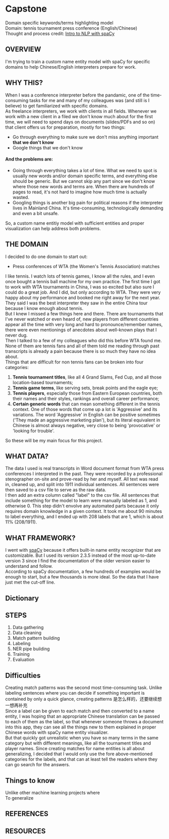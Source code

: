 # Capstone
Domain specific keywords/terms highlighting model <br>
Domain: tennis tournament press conference (English/Chinese)<br>
Thought and process credit: [Intro to NLP with spaCy](https://www.youtube.com/watch?v=WnGPv6HnBok&list=PLBmcuObd5An559HbDr_alBnwVsGq-7uTF)



## OVERVIEW
I'm trying to train a custom name entity model with spaCy for specific domains to help Chinese/English interpreters prepare for work. 



## WHY THIS?
When I was a conference interpreter before the pandamic, one of the time-consuming tasks for me and many of my colleagues was (and still is I believe) to get familiarized with specific domains. <br>
As freelance interpreters, we work with clients in all fields. Whenever we work with a new client in a filed we don't know much about for the first time, we will need to spend days on documents (slides/PDFs and so on) that client offers us for preparation, mostly for two things:
- Go through everything to make sure we don't miss anything important **that we don't know**
- Google things that we don't know



#### And the problems are:
- Going through everything takes a lot of time. What we need to spot is usually new words and/or domain specific terms, and everything else should be generic. But we cannot skip any part since we don't know where those new words and terms are. When there are hundreds of pages to read, it's not hard to imagine how much time is actually wasted.
- Googling things is another big pain for political reasons if the interpreter lives in Mainland China. It's time-consuming, technologically demanding and even a bit unsafe.

So, a custom name entitiy model with sufficient entities and proper visualization can help address both problems. 



## THE DOMAIN
I decided to do one domain to start out: 
- Press conferences of WTA (the Women's Tennis Association) matches

I like tennis. I watch lots of tennis games, I know all the rules, and I even once bought a tennis ball machine for my own practice. The first time I got to work with WTA tournaments in China, I was so excited but also sure I could do a great job. 
And I did, but only according to WTA. They were very happy about my performance and booked me right away for the next year. They said I was the best interpreter they saw in the entire China tour because I know enough about tennis.<br>
But I knew I missed a few things here and there. There are tournaments that I've never watched or even heard of, new players from different countries appear all the time with very long and hard to pronounce/remember names, there were even mentionings of anecdotes about well-known plays that I never dug. <br>
Then I talked to a few of my colleagues who did this before WTA found me. None of them are tennis fans and all of them told me reading through past transcripts is already a pain because there is so much they have no idea about. <br>
Things that are difficult for non tennis fans can be broken into four categories:
1. **Tennis tournament titles**, like all 4 Grand Slams, Fed Cup, and all those location-based tournaments;
2. **Tennis game terms**, like serving sets, break points and the eagle eye;
3. **Tennis players**, especially those from Eastern European countries, both their names and their styles, rankings and overall career performance;
4. **Certain generic words** that can mean something different in the tennis context. One of those words that come up a lot is 'Aggressive' and its variations. The word 'Aggressive' in English can be positive sometimes ('They made an aggressive marketing plan'), but its literal equivalent in Chinese is almost always negative, very close to being 'provocative' or 'looking for trouble'. 

So these will be my main focus for this project. 

## WHAT DATA?
The data I used is real transcripts in Word document format from WTA press conferences I interpreted in the past. They were recorded by a professional stenographer on-site and prove-read by her and myself. All text was read in, cleaned up, and split into 1911 individual sentences.  All sentences were then saved to a csv file to serve as the raw data. <br>
I then add an extra column called "label" to the csv file. All sentences that include something for the model to learn were manually labeled as 1, and otherwise 0. This step didn't envolve any automated parts because it only requires domain knowledge in a given context. It took me about 90 minutes to label everything, and I ended up with 208 labels that are 1, which is about 11% (208/1911). 



## WHAT FRAMEWORK?
I went with [spaCy](https://spacy.io/) because it offers built-in name entity recognizer that are customizable. But I used its version 2.3.5 instead of the most up-to-date version 3 since I find the documentation of the older version easier to understand and follow.<br>
According to spaCy documentation, a few hundreds of examples would be enough to start, but a few thousands is more ideal. So the data that I have just met the cut-off line. 



## Dictionary




## STEPS
1. Data gathering
2. Data cleaning
3. Match pattern building
4. Labeling
5. NER pipe building
6. Training
7. Evaluation


## Difficulties
Creating match patterns was the second most time-consuming task. Unlike labeling sentences where you can decide if something important is contained by only a quick glance, creating patterns 是怎么样的，还要继续想一想再补充<br>
Since a label can be given to each match and then converted to a name entity, I was hoping that an appropriate Chinese translation can be passed to each of them as the label, so that whenever someone throws a document into this app, they can see all the things new to them explained in proper Chinese words with spaCy name entity visualizer. <br>
But that quickly got unrealistic when you have so many terms in the same category but with different meanings, like all the tournament titles and player names. Since creating matches for name entities is all about generalizing, I decided that I would only use the fore above-mentioned categories for the labels, and that can at least tell the readers where they can go search for the answers. 

## Things to know
Unlike other machine learning projects where <br>
To generalize 



## REFERENCES
[]()

## RESOURCES
[]()